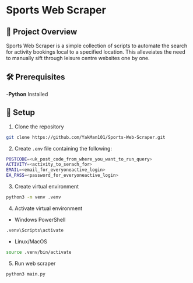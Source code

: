 # Sports Web Scraper

## 📝 Project Overview
Sports Web Scraper is a simple collection of scripts to automate the search for activity bookings local to a specified location. This alleveiates the need to manually sift through leisure centre websites one by one.

## 🛠️ Prerequisites

-**Python** Installed

## 📂 Setup
1. Clone the repository
```bash
git clone https://github.com/YakMan101/Sports-Web-Scraper.git
```

2. Create `.env` file containing the following:
```bash
POSTCODE=<uk_post_code_from_where_you_want_to_run_query>
ACTIVITY=<activity_to_serach_for>
EMAIL=<email_for_everyoneactive_login>
EA_PASS=<password_for_everyoneactive_login>
```

3. Create virtual environment
```bash
python3 -m venv .venv
```
4. Activate virtual environment 
- Windows PowerShell
```bash
.venv\Scripts\activate
```
- Linux/MacOS
```bash
source .venv/bin/activate
```

5. Run web scraper
```bash
python3 main.py
```